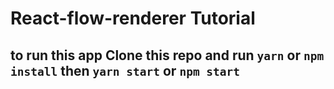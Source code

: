 # React-flow-renderer Tutorial
## to run this app Clone this repo and run `yarn` or `npm install` then `yarn start` or `npm start`
